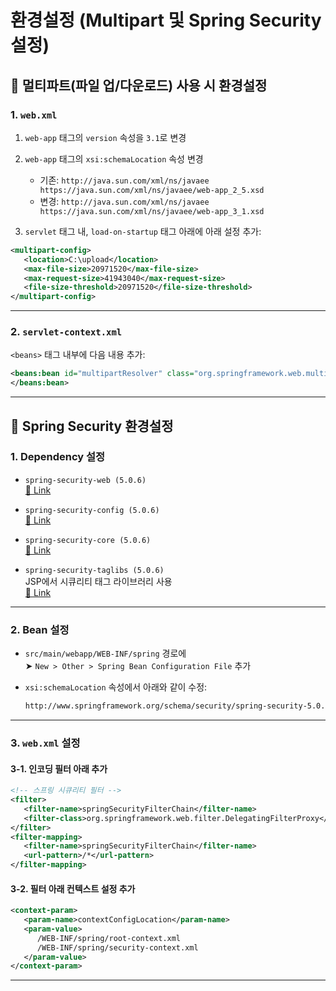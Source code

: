 # 환경설정 (Multipart 및 Spring Security 설정)

## 📁 멀티파트(파일 업/다운로드) 사용 시 환경설정

### 1. `web.xml`

1. `web-app` 태그의 `version` 속성을 `3.1`로 변경  
2. `web-app` 태그의 `xsi:schemaLocation` 속성 변경  
   - 기존: `http://java.sun.com/xml/ns/javaee https://java.sun.com/xml/ns/javaee/web-app_2_5.xsd`  
   - 변경: `http://java.sun.com/xml/ns/javaee https://java.sun.com/xml/ns/javaee/web-app_3_1.xsd`

3. `servlet` 태그 내, `load-on-startup` 태그 아래에 아래 설정 추가:

```xml
<multipart-config>
   <location>C:\upload</location>
   <max-file-size>20971520</max-file-size>
   <max-request-size>41943040</max-request-size>
   <file-size-threshold>20971520</file-size-threshold>
</multipart-config>
```

---

### 2. `servlet-context.xml`

`<beans>` 태그 내부에 다음 내용 추가:

```xml
<beans:bean id="multipartResolver" class="org.springframework.web.multipart.support.StandardServletMultipartResolver">
</beans:bean>
```

---

## 🔐 Spring Security 환경설정

### 1. Dependency 설정

- `spring-security-web (5.0.6)`  
  [🔗 Link](https://mvnrepository.com/artifact/org.springframework.security/spring-security-web)

- `spring-security-config (5.0.6)`  
  [🔗 Link](https://mvnrepository.com/artifact/org.springframework.security/spring-security-config)

- `spring-security-core (5.0.6)`  
  [🔗 Link](https://mvnrepository.com/artifact/org.springframework.security/spring-security-core)

- `spring-security-taglibs (5.0.6)`  
  JSP에서 시큐리티 태그 라이브러리 사용  
  [🔗 Link](https://mvnrepository.com/artifact/org.springframework.security/spring-security-taglibs)

---

### 2. Bean 설정

- `src/main/webapp/WEB-INF/spring` 경로에  
  ➤ `New > Other > Spring Bean Configuration File` 추가

- `xsi:schemaLocation` 속성에서 아래와 같이 수정:  
  ```xml
  http://www.springframework.org/schema/security/spring-security-5.0.xd http://www.springframework.org/schema/security/spring-security.xsd
  ```

---

### 3. `web.xml` 설정

#### 3-1. 인코딩 필터 아래 추가

```xml
<!-- 스프링 시큐리티 필터 -->
<filter>
   <filter-name>springSecurityFilterChain</filter-name>
   <filter-class>org.springframework.web.filter.DelegatingFilterProxy</filter-class>
</filter>
<filter-mapping>
   <filter-name>springSecurityFilterChain</filter-name>
   <url-pattern>/*</url-pattern>
</filter-mapping>
```

#### 3-2. 필터 아래 컨텍스트 설정 추가

```xml
<context-param>
   <param-name>contextConfigLocation</param-name>
   <param-value>
      /WEB-INF/spring/root-context.xml
      /WEB-INF/spring/security-context.xml
   </param-value>
</context-param>
```

---